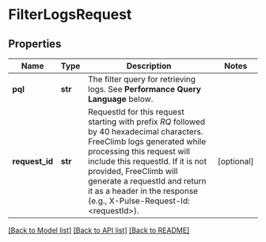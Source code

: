 # FilterLogsRequest

## Properties
Name | Type | Description | Notes
------------ | ------------- | ------------- | -------------
**pql** | **str** | The filter query for retrieving logs. See **Performance Query Language** below. | 
**request_id** | **str** | RequestId for this request starting with prefix *RQ* followed by 40 hexadecimal characters. FreeClimb logs generated while processing this request will include this requestId. If it is not provided, FreeClimb will generate a requestId and return it as a header in the response (e.g., X-Pulse-Request-Id: &lt;requestId&gt;). | [optional] 

[[Back to Model list]](../README.md#documentation-for-models) [[Back to API list]](../README.md#documentation-for-api-endpoints) [[Back to README]](../README.md)


